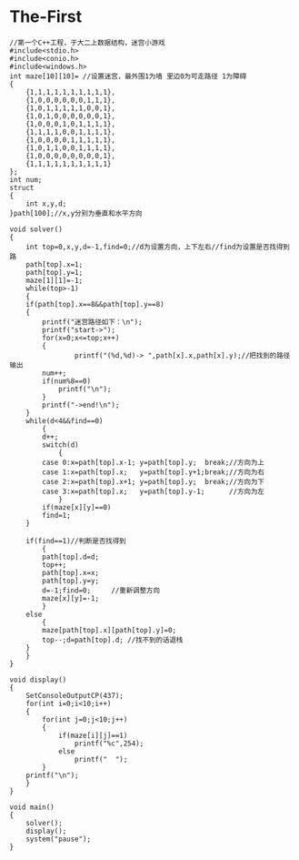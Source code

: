 # The-First
	//第一个C++工程，于大二上数据结构，迷宫小游戏
	#include<stdio.h>
	#include<conio.h>
	#include<windows.h>
	int maze[10][10]= //设置迷宫，最外围1为墙 里边0为可走路径 1为障碍
	{    
	    {1,1,1,1,1,1,1,1,1,1},
	    {1,0,0,0,0,0,0,1,1,1},
	    {1,0,1,1,1,1,1,0,0,1},
	    {1,0,1,0,0,0,0,0,0,1},
	    {1,0,0,0,1,0,1,1,1,1},
	    {1,1,1,1,0,0,1,1,1,1},
	    {1,0,0,0,0,1,1,1,1,1},
	    {1,0,1,1,0,0,1,1,1,1},
	    {1,0,0,0,0,0,0,0,0,1},
	    {1,1,1,1,1,1,1,1,1,1}
	};
	int num;
	struct
	{
	    int x,y,d;
	}path[100];//x,y分别为垂直和水平方向

	void solver()
	{
	    int top=0,x,y,d=-1,find=0;//d为设置方向，上下左右//find为设置是否找得到路
	    path[top].x=1;
	    path[top].y=1;
	    maze[1][1]=-1;
	    while(top>-1)
		{
		if(path[top].x==8&&path[top].y==8) 
		{
		    printf("迷宫路径如下：\n");
		    printf("start->");
		    for(x=0;x<=top;x++)
		    {
					printf("(%d,%d)-> ",path[x].x,path[x].y);//把找到的路径输出
			num++;
			if(num%8==0)
			    printf("\n");
		    } 
		    printf("->end!\n");
		}
		while(d<4&&find==0)
			{
		    d++;
		    switch(d)
				{
		    case 0:x=path[top].x-1; y=path[top].y;  break;//方向为上
		    case 1:x=path[top].x;   y=path[top].y+1;break;//方向为右
		    case 2:x=path[top].x+1; y=path[top].y;  break;//方向为下
		    case 3:x=path[top].x;   y=path[top].y-1;      //方向为左
				}
		    if(maze[x][y]==0)
			find=1;
		}

		if(find==1)//判断是否找得到
			{     
		    path[top].d=d;
		    top++;
		    path[top].x=x;
		    path[top].y=y;
		    d=-1;find=0;     //重新调整方向
		    maze[x][y]=-1;
			}
		else
			{
		    maze[path[top].x][path[top].y]=0;
		    top--;d=path[top].d; //找不到的话退栈
		}
	    }
	}

	void display()
	{
		SetConsoleOutputCP(437);
		for(int i=0;i<10;i++)
		{
			for(int j=0;j<10;j++)
			{
				if(maze[i][j]==1)
					printf("%c",254);
				else
					printf("  ");
			}
		printf("\n");
		}
	}

	void main()
	{
	    solver();
		display();
		system("pause");
	}
